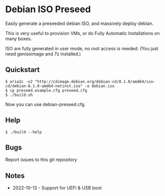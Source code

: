 Debian ISO Preseed
==================

Easily generate a preseeded debian ISO, and massively deploy debian.

This is very useful to provision VMs, or do Fully Automatic Installations on
many boxes.

ISO are fully generated in user mode, no root access is needed. (You just need
genisoimage and 7z installed.)

Quickstart
----------

~~~
$ aria2c -x2 "http://cdimage.debian.org/debian-cd/8.1.0/amd64/iso-cd/debian-8.1.0-amd64-netinst.iso" -o debian.iso
$ cp preseed.example.cfg preseed.cfg
$ ./build.sh
~~~

Now you can use debian-preseed.cfg


Help
----

~~~
$ ./build --help
~~~

Bugs
----

Report issues to this git repository

Notes
-----
- 2022-10-13 - Support for UEFI & USB boot
